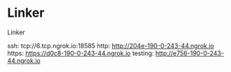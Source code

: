 # Linker
Linker

ssh: tcp://6.tcp.ngrok.io:18585 
http: http://204e-190-0-243-44.ngrok.io 
https: https://d0c8-190-0-243-44.ngrok.io 
testing: http://e756-190-0-243-44.ngrok.io 
